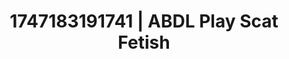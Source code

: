 ---
categories:
- Asian
- Swimmer
- Retro fantasy play
- Hands in hair
- Eclectic erotica
image: /assets/images/1747183191741.jpg
layout: post
seo:
  description: Featured content with artistic ABDL Play, Scat Fetish. HD images available.
  keywords: ABDL Play, Scat Fetish
  og_image: /assets/images/1747183191741.jpg
  schema_type: VisualArtwork
tags:
- '#1747183191741'
- ABDL Play
- Scat Fetish
title: 1747183191741 | ABDL Play Scat Fetish
---